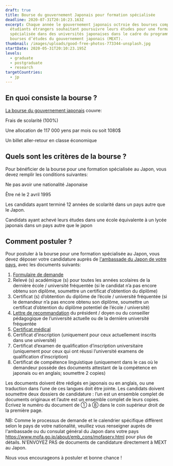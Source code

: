 ```yaml
---
draft: true
title: Bourse du gouvernement Japonais pour formation spécialisée
deadline: 2020-07-31T20:10:23.163Z
excerpt: Chaque année le gouvernement japonais octroie des bourses complètes aux
  étudiants étrangers souhaitant poursuivre leurs études pour une formation
  spécialisée dans des universités japonaises dans le cadre du programme de
  bourses d’études du gouvernement japonais (MEXT).
thumbnail: /images/uploads/good-free-photos-773344-unsplash.jpg
startDate: 2020-05-31T20:10:23.195Z
levels:
  - graduate
  - postgraduate
  - research
targetCountries:
  - jp
---
```

## En quoi consiste la bourse ?

[La bourse du gouvernement japonais](https://www.studyinjapan.go.jp/en/links/) couvre:

Frais de scolarité (100%)

Une allocation de 117 000 yens par mois ou soit 1080$

Un billet aller-retour en classe économique

## Quels sont les critères de la bourse ?

Pour bénéficier de la bourse pour une formation spécialisée au Japon, vous devez remplir les conditions suivantes:

Ne pas avoir une nationalité Japonaise

Être né le 2 avril 1995

Les candidats ayant terminé 12 années de scolarité dans un pays autre que le Japon.

Candidats ayant achevé leurs études dans une école équivalente à un lycée japonais dans un pays autre que le japon

## Comment postuler ?

Pour postuler à la bourse pour une formation spécialisée au Japon, vous devez déposer votre candidature auprès de [l'ambassade du Japon de votre pays](https://www.mofa.go.jp/about/emb_cons/mofaserv.html), avec les documents suivants:

1. [Formulaire de demande](https://www.studyinjapan.go.jp/en/assets/pdf/app/specialized/2021_Application_SpecializedTraining.pdf)
2. Relevé (s) académique (s) pour toutes les années scolaires de la dernière école / université fréquentée (si le candidat n’a pas encore obtenu son diplôme, soumettre un certificat d’obtention du diplôme)
3. Certificat (s) d’obtention du diplôme de l’école / université fréquentée (si le demandeur n’a pas encore obtenu son diplôme, soumettre un certificat d’obtention du diplôme potentiel de l’école / université)
4. [Lettre de recommandation](https://www.studyinjapan.go.jp/en/assets/pdf/app/specialized/2021_SampleRecommendation.pdf) du président / doyen ou du conseiller pédagogique de l’université actuelle ou de la dernière université fréquentée
5. [Certificat médical](https://www.studyinjapan.go.jp/en/assets/pdf/app/specialized/2021_HealthCertificate.pdf)
6. Certificat d’inscription (uniquement pour ceux actuellement inscrits dans une université)
7. Certificat d’examen de qualification d’inscription universitaire (uniquement pour ceux qui ont réussi l’université examens de qualification d’inscription)
8. Certificat de compétence linguistique (uniquement dans le cas où le demandeur possède des documents attestant de la compétence en japonais ou en anglais; soumettre 2 copies)

Les documents doivent être rédigés en japonais ou en anglais, ou une traduction dans l’une de ces langues doit être jointe. Les candidats doivent soumettre deux dossiers de candidature : l’un est un ensemble complet de documents originaux et l’autre est un ensemble complet de leurs copies. Écrivez le numéro du document de ① à ⑧ dans le coin supérieur droit de la première page.

NB: Comme le processus de demande et le calendrier spécifique diffèrent selon le pays de votre nationalité, veuillez vous renseigner auprès de l'ambassade ou du consulat général du Japon dans votre pays <https://www.mofa.go.jp/about/emb_cons/mofaserv.html> pour plus de détails. N'ENVOYEZ PAS de documents de candidature directement à MEXT au Japon.

Nous vous encourageons à postuler et bonne chance !